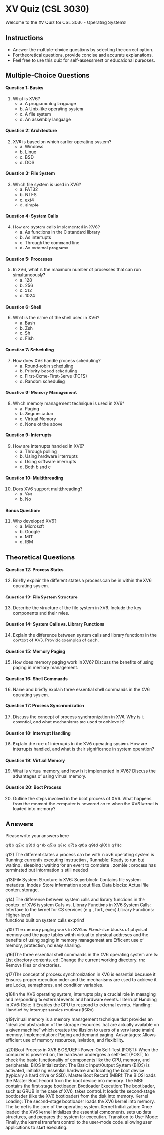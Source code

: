 # XV Quiz (CSL 3030)

Welcome to the XV Quiz for CSL 3030 - Operating Systems!



## Instructions
- Answer the multiple-choice questions by selecting the correct option.
- For theoretical questions, provide concise and accurate explanations.
- Feel free to use this quiz for self-assessment or educational purposes.

## Multiple-Choice Questions

#### Question 1: Basics
1. What is XV6?
   - a. A programming language
   - b. A Unix-like operating system
   - c. A file system
   - d. An assembly language

#### Question 2: Architecture
2. XV6 is based on which earlier operating system?
   - a. Windows
   - b. Linux
   - c. BSD
   - d. DOS

#### Question 3: File System
3. Which file system is used in XV6?
   - a. FAT32
   - b. NTFS
   - c. ext4
   - d. simple

#### Question 4: System Calls
4. How are system calls implemented in XV6?
   - a. As functions in the C standard library
   - b. As interrupts
   - c. Through the command line
   - d. As external programs

#### Question 5: Processes
5. In XV6, what is the maximum number of processes that can run simultaneously?
   - a. 128
   - b. 256
   - c. 512
   - d. 1024

#### Question 6: Shell
6. What is the name of the shell used in XV6?
   - a. Bash
   - b. Zsh
   - c. Sh
   - d. Fish

#### Question 7: Scheduling
7. How does XV6 handle process scheduling?
   - a. Round-robin scheduling
   - b. Priority-based scheduling
   - c. First-Come-First-Serve (FCFS)
   - d. Random scheduling

#### Question 8: Memory Management
8. Which memory management technique is used in XV6?
   - a. Paging
   - b. Segmentation
   - c. Virtual Memory
   - d. None of the above

#### Question 9: Interrupts
9. How are interrupts handled in XV6?
   - a. Through polling
   - b. Using hardware interrupts
   - c. Using software interrupts
   - d. Both b and c

#### Question 10: Multithreading
10. Does XV6 support multithreading?
    - a. Yes
    - b. No

#### Bonus Question:
11. Who developed XV6?
    - a. Microsoft
    - b. Google
    - c. MIT
    - d. IBM

## Theoretical Questions

#### Question 12: Process States
12. Briefly explain the different states a process can be in within the XV6 operating system.

#### Question 13: File System Structure
13. Describe the structure of the file system in XV6. Include the key components and their roles.

#### Question 14: System Calls vs. Library Functions
14. Explain the difference between system calls and library functions in the context of XV6. Provide examples of each.

#### Question 15: Memory Paging
15. How does memory paging work in XV6? Discuss the benefits of using paging in memory management.

#### Question 16: Shell Commands
16. Name and briefly explain three essential shell commands in the XV6 operating system.

#### Question 17: Process Synchronization
17. Discuss the concept of process synchronization in XV6. Why is it essential, and what mechanisms are used to achieve it?

#### Question 18: Interrupt Handling
18. Explain the role of interrupts in the XV6 operating system. How are interrupts handled, and what is their significance in system operation?

#### Question 19: Virtual Memory
19. What is virtual memory, and how is it implemented in XV6? Discuss the advantages of using virtual memory.

#### Question 20: Boot Process
20. Outline the steps involved in the boot process of XV6. What happens from the moment the computer is powered on to when the XV6 kernel is loaded into memory?

## Answers
Please write your answers here

q1)b
q2)c
q3)d
q4)b
q5)a
q6)c
q7)a
q8)a
q9)d
q10)b
q11)c

q12) The different states a process can be with in xv6 operating system is 
      Running: currently executing instruction , Runnable: Ready to run but waiting , sleeping  : waiting for an event to complete , zombie : process has terminated but information is still needed

q13)File System Structure in XV6:
    Superblock: Contains file system metadata.
    Inodes: Store information about files.
    Data blocks: Actual file content storage.

q14) The difference between system calls and library functions in the context of XV6 is ystem Calls vs. Library Functions in XV6:System Calls: Interface to the kernel for OS services (e.g., fork, exec).Library Functions: Higher-level  
     functions built on system calls ex:printf
         
q15) The memory paging work in XV6 as Fixed-size blocks of physical memory and the page tables withh virtual to physical addreses and the benefits of using paging in memory management are Efficient use of memory, protection,
     nd easy sharing.

q16)The three essential shell commands in the XV6 operating system are 
    ls: List directory contents. 
    cd: Change the current working directory. 
    rm: Remove files or directories.

q17)The concept of process synchronization in XV6 is  essential because it Ensures proper execution order and the mechanisms are used to achieve it are Locks, semaphores, and condition variables.

q18)In the XV6 operating system, interrupts play a crucial role in managing and responding to external events and hardware events.
    Interrupt Handling in XV6:
    Role: It Enables the CPU to respond to external events.
    Handling: Handled by interrupt service routines (ISRs)

q19)virtual memory is a memory management technique that provides an "idealized abstraction of the storage resources that are actually available on a given machine" which creates the illusion to users of a very large (main) memory.
    Implementation: Paging and demand paging.
    Advantages: Allows efficient use of memory resources, isolation, and flexibility.

q20)Boot Process in XV6:BIOS/UEFI: 
   Power-On Self-Test (POST): When the computer is powered on, the hardware undergoes a self-test (POST) to check the basic functionality of components like the CPU, memory, and peripherals.
    BIOS Initialization: The Basic Input/Output System (BIOS) is activated, initializing essential hardware and locating the boot device (typically a hard drive or SSD).
    Master Boot Record (MBR): The BIOS loads the Master Boot Record from the boot device into memory. The MBR contains the first-stage bootloader.
    Bootloader Execution: The bootloader, such as GRUB in the case of XV6, takes control. It loads the second-stage bootloader (like the XV6 bootloader) from the disk into memory.
    Kernel Loading: The second-stage bootloader loads the XV6 kernel into memory. The kernel is the core of the operating system.
    Kernel Initialization: Once loaded, the XV6 kernel initializes the essential components, sets up data structures, and prepares the system for execution.
    Transition to User Mode: Finally, the kernel transfers control to the user-mode code, allowing user applications to start executing.
   

















